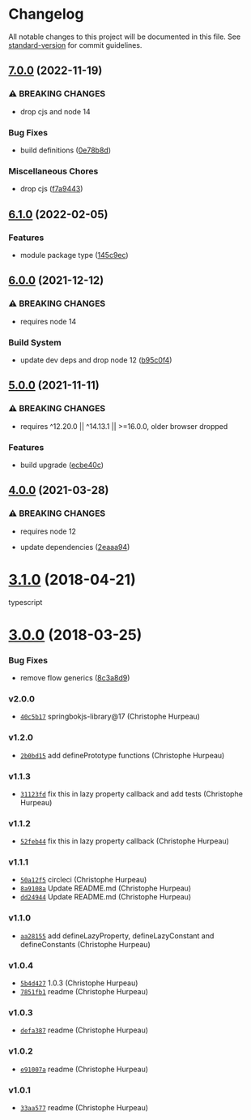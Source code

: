 # Changelog

All notable changes to this project will be documented in this file. See [standard-version](https://github.com/conventional-changelog/standard-version) for commit guidelines.

## [7.0.0](https://github.com/christophehurpeau/object-properties/compare/v6.1.0...v7.0.0) (2022-11-19)


### ⚠ BREAKING CHANGES

* drop cjs and node 14

### Bug Fixes

* build definitions ([0e78b8d](https://github.com/christophehurpeau/object-properties/commit/0e78b8d50dc7f29406b583932dd42e73b9142ff1))


### Miscellaneous Chores

* drop cjs ([f7a9443](https://github.com/christophehurpeau/object-properties/commit/f7a9443dfd524922be680ab3d7cb662780236226))

## [6.1.0](https://github.com/christophehurpeau/object-properties/compare/v6.0.0...v6.1.0) (2022-02-05)


### Features

* module package type ([145c9ec](https://github.com/christophehurpeau/object-properties/commit/145c9ec50362a322a1f503ccc89ad9a2604e84b3))

## [6.0.0](https://www.github.com/christophehurpeau/object-properties/compare/v5.0.0...v6.0.0) (2021-12-12)


### ⚠ BREAKING CHANGES

* requires node 14

### Build System

* update dev deps and drop node 12 ([b95c0f4](https://www.github.com/christophehurpeau/object-properties/commit/b95c0f4339aa269062be82569e91dbf2319c90bc))

## [5.0.0](https://www.github.com/christophehurpeau/object-properties/compare/v4.0.0...v5.0.0) (2021-11-11)


### ⚠ BREAKING CHANGES

* requires ^12.20.0 || ^14.13.1 || >=16.0.0, older browser dropped

### Features

* build upgrade ([ecbe40c](https://www.github.com/christophehurpeau/object-properties/commit/ecbe40cb6cd0178ea12f6eb2977135206192c7a6))

## [4.0.0](https://github.com/christophehurpeau/object-properties/compare/v3.1.0...v4.0.0) (2021-03-28)


### ⚠ BREAKING CHANGES

* requires node 12

* update dependencies ([2eaaa94](https://github.com/christophehurpeau/object-properties/commit/2eaaa94d6eeaa60105e6f10ba3b629252783b091))

<a name="3.1.0"></a>
# [3.1.0](https://github.com/christophehurpeau/object-properties/compare/v3.0.0...v3.1.0) (2018-04-21)

typescript


<a name="3.0.0"></a>
# [3.0.0](https://github.com/christophehurpeau/object-properties/compare/v2.0.0...v3.0.0) (2018-03-25)


### Bug Fixes

* remove flow generics ([8c3a8d9](https://github.com/christophehurpeau/object-properties/commit/8c3a8d9))


### v2.0.0

- [`40c5b17`](https://github.com/christophehurpeau/object-properties/commit/40c5b17e7ac6bafaa950973cd8bc78f952b08e31) springbokjs-library@17 (Christophe Hurpeau)

### v1.2.0

- [`2b0bd15`](https://github.com/christophehurpeau/object-properties/commit/2b0bd15e331e6267ddeb5c8abdf065808f81f36c) add definePrototype functions (Christophe Hurpeau)

### v1.1.3

- [`31123fd`](https://github.com/christophehurpeau/object-properties/commit/31123fdafeac5561da572f45e0c21036fb432d41) fix this in lazy property callback and add tests (Christophe Hurpeau)

### v1.1.2

- [`52feb44`](https://github.com/christophehurpeau/object-properties/commit/52feb442a5137536efa043e3872a7ddd50a9f975) fix this in lazy property callback (Christophe Hurpeau)

### v1.1.1

- [`50a12f5`](https://github.com/christophehurpeau/object-properties/commit/50a12f5bcfa9d0b8d132c9b534b4457e2df76390) circleci (Christophe Hurpeau)
- [`8a9108a`](https://github.com/christophehurpeau/object-properties/commit/8a9108ab15349b51e8a37e103c2531dcecaeb584) Update README.md (Christophe Hurpeau)
- [`dd24944`](https://github.com/christophehurpeau/object-properties/commit/dd249442a5996ab4f8ac1da5ecaf386fa4801a79) Update README.md (Christophe Hurpeau)

### v1.1.0

- [`aa28155`](https://github.com/christophehurpeau/object-properties/commit/aa28155679c1f1d4d5a8ad2c5343860878c65559) add defineLazyProperty, defineLazyConstant and defineConstants (Christophe Hurpeau)

### v1.0.4

- [`5b4d427`](https://github.com/christophehurpeau/object-properties/commit/5b4d42796cd9bf5df60d8e5fff99b447a46af72b) 1.0.3 (Christophe Hurpeau)
- [`7851fb1`](https://github.com/christophehurpeau/object-properties/commit/7851fb197551d032d0e5416d68c9cd32fcd667c6) readme (Christophe Hurpeau)

### v1.0.3

- [`defa387`](https://github.com/christophehurpeau/object-properties/commit/defa38710540d44519898c1966a687139c7cab66) readme (Christophe Hurpeau)

### v1.0.2

- [`e91007a`](https://github.com/christophehurpeau/object-properties/commit/e91007ae1daa63997018b27bf97d1106d42fe9ad) readme (Christophe Hurpeau)

### v1.0.1

- [`33aa577`](https://github.com/christophehurpeau/object-properties/commit/33aa577f15df455f9b287ac3f2088acd5efedfe0) readme (Christophe Hurpeau)
